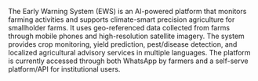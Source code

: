 The Early Warning System (EWS) is an AI-powered platform that monitors farming activities and supports climate-smart precision agriculture for smallholder farms. It uses geo-referenced data collected from farms through mobile phones and high-resolution satellite imagery. The system provides crop monitoring, yield prediction, pest/disease detection, and localized agricultural advisory services in multiple languages. The platform is currently accessed through both WhatsApp by farmers and a self-serve platform/API for institutional users.